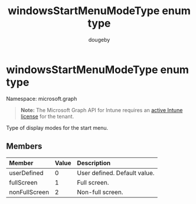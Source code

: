 ﻿---
title: "windowsStartMenuModeType enum type"
description: "Type of display modes for the start menu."
author: "dougeby"
localization_priority: Normal
ms.prod: "intune"
doc_type: enumPageType
---

# windowsStartMenuModeType enum type

Namespace: microsoft.graph

> **Note:** The Microsoft Graph API for Intune requires an [active Intune license](https://go.microsoft.com/fwlink/?linkid=839381) for the tenant.

Type of display modes for the start menu.

## Members

| Member        | Value | Description                  |
| :------------ | :---- | :--------------------------- |
| userDefined   | 0     | User defined. Default value. |
| fullScreen    | 1     | Full screen.                 |
| nonFullScreen | 2     | Non-full screen.             |

